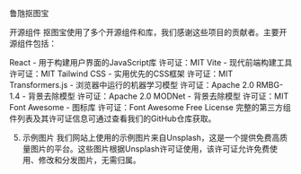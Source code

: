 鲁虺抠图宝

开源组件
抠图宝使用了多个开源组件和库，我们感谢这些项目的贡献者。主要开源组件包括：

React - 用于构建用户界面的JavaScript库
许可证：MIT
Vite - 现代前端构建工具
许可证：MIT
Tailwind CSS - 实用优先的CSS框架
许可证：MIT
Transformers.js - 浏览器中运行的机器学习模型
许可证：Apache 2.0
RMBG-1.4 - 背景去除模型
许可证：Apache 2.0
MODNet - 背景去除模型
许可证：MIT
Font Awesome - 图标库
许可证：Font Awesome Free License
完整的第三方组件列表及其许可证信息可通过查看我们的GitHub仓库获取。

5. 示例图片
我们网站上使用的示例图片来自Unsplash，这是一个提供免费高质量图片的平台。这些图片根据Unsplash许可证使用，该许可证允许免费使用、修改和分发图片，无需归属。
